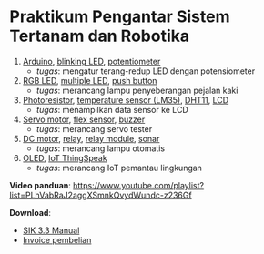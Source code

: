 # Praktikum Pengantar Sistem Tertanam dan Robotika

1. [Arduino](00_arduino.md), [blinking LED](01_blink.md), [potentiometer](02_potentiometer.md)
    - _tugas_: mengatur terang-redup LED dengan potensiometer
2. [RGB LED](03_rgb.md), [multiple LED](04_multiled.md), [push button](05_pushbutton.md)
    - _tugas_: merancang lampu penyeberangan pejalan kaki
3. [Photoresistor](06_photoresistor.md), [temperature sensor (LM35)](07_temp.md), [DHT11](07_temp-dht11.md), [LCD](15_lcdscreen.md)
    - _tugas_: menampilkan data sensor ke LCD
4. [Servo motor](08_servo.md), [flex sensor](09_flex.md), [buzzer](11_buzzer.md)
    - _tugas_: merancang servo tester
5. [DC motor](12_motor.md), [relay](13_relay.md), [relay module](13_relay-module.md), [sonar](17_sonar.md)
    - _tugas_: merancang lampu otomatis
6. [OLED](16_oled.md), [IoT ThingSpeak](16_iot.md)
    - _tugas_: merancang IoT pemantau lingkungan

**Video panduan**: <https://www.youtube.com/playlist?list=PLhVabRaJ2aggXSmnkQvydWundc-z236Gf>

**Download**:
- [SIK 3.3 Manual](https://cdn.sparkfun.com/datasheets/Kits/SIK/V33/SIK%203.3%20Manual.pdf)
- [Invoice pembelian](invoice.pdf)
